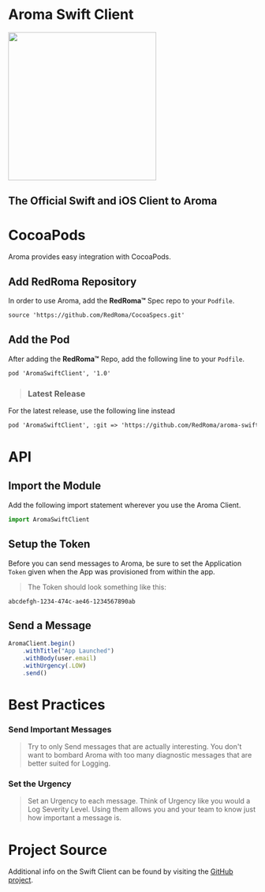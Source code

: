 Aroma Swift Client
==============================================

[<img src="https://raw.githubusercontent.com/RedRoma/aroma/develop/Graphics/Logo.png" width="300">](http://aroma.redroma.tech/)
## The Official Swift and iOS Client to Aroma


# CocoaPods

Aroma provides easy integration with CocoaPods.

## Add RedRoma Repository

In order to use Aroma, add the **RedRoma™** Spec repo to your `Podfile`.

```xml
source 'https://github.com/RedRoma/CocoaSpecs.git'
```

## Add the Pod
After adding the **RedRoma™** Repo, add the following line to your `Podfile`.

```xml
pod 'AromaSwiftClient', '1.0'
```

>### Latest Release
For the latest release, use the following line instead
```xml
pod 'AromaSwiftClient', :git => 'https://github.com/RedRoma/aroma-swift-client.git', :branch => 'develop'
```

# API

## Import the Module
Add the following import statement wherever you use the Aroma Client.

```js
import AromaSwiftClient
```

## Setup the Token

Before you can send messages to Aroma, be sure to set the Application `Token` given when the App was provisioned from within the app.

>The Token should look something like this:
```
abcdefgh-1234-474c-ae46-1234567890ab
```

## Send a Message

```js
AromaClient.begin()
    .withTitle("App Launched")
    .withBody(user.email)
    .withUrgency(.LOW)
    .send()
```

# Best Practices

### Send Important Messages
>Try to only Send messages that are actually interesting. You don't want to bombard Aroma with too many diagnostic messages that are better suited for Logging.

### Set the Urgency
>Set an Urgency to each message. Think of Urgency like you would a Log Severity Level. Using them allows you and your team to know just how important a message is.

# Project Source
Additional info on the Swift Client can be found by visiting the [GitHub project](https://github.com/RedRoma/aroma-swift-client).
